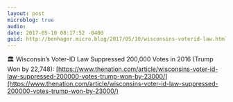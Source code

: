 ```yaml
---
layout: post
microblog: true
audio: 
date: 2017-05-10 08:17:52 -0400
guid: http://benhager.micro.blog/2017/05/10/wisconsins-voterid-law.html
---
```

🏛 Wisconsin’s Voter-ID Law Suppressed 200,000 Votes in 2016 (Trump Won by 22,748): [https://www.thenation.com/article/wisconsins-voter-id-law-suppressed-200000-votes-trump-won-by-23000/](https://www.thenation.com/article/wisconsins-voter-id-law-suppressed-200000-votes-trump-won-by-23000/)
